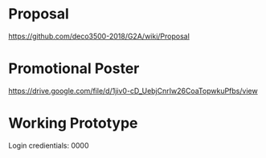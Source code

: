 # Proposal
https://github.com/deco3500-2018/G2A/wiki/Proposal


# Promotional Poster
https://drive.google.com/file/d/1jiv0-cD_UebjCnrIw26CoaTopwkuPfbs/view


# Working Prototype
Login credientials: 0000
